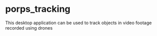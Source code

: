# porps_tracking
This desktop application can be used to track objects in video footage recorded using drones
